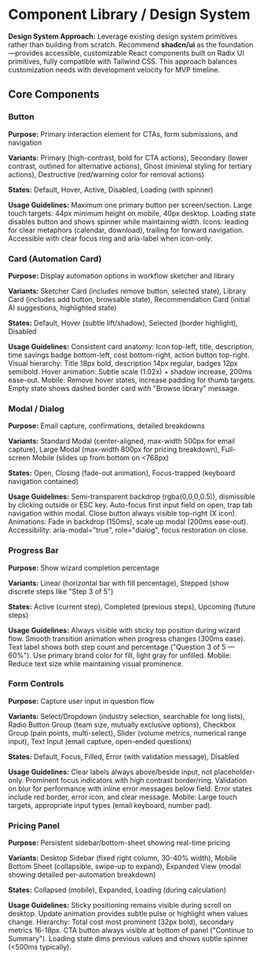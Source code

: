 # Component Library / Design System

**Design System Approach:** Leverage existing design system primitives rather than building from scratch. Recommend **shadcn/ui** as the foundation—provides accessible, customizable React components built on Radix UI primitives, fully compatible with Tailwind CSS. This approach balances customization needs with development velocity for MVP timeline.

## Core Components

### Button

**Purpose:** Primary interaction element for CTAs, form submissions, and navigation

**Variants:** Primary (high-contrast, bold for CTA actions), Secondary (lower contrast, outlined for alternative actions), Ghost (minimal styling for tertiary actions), Destructive (red/warning color for removal actions)

**States:** Default, Hover, Active, Disabled, Loading (with spinner)

**Usage Guidelines:** Maximum one primary button per screen/section. Large touch targets: 44px minimum height on mobile, 40px desktop. Loading state disables button and shows spinner while maintaining width. Icons: leading for clear metaphors (calendar, download), trailing for forward navigation. Accessible with clear focus ring and aria-label when icon-only.

### Card (Automation Card)

**Purpose:** Display automation options in workflow sketcher and library

**Variants:** Sketcher Card (includes remove button, selected state), Library Card (includes add button, browsable state), Recommendation Card (initial AI suggestions, highlighted state)

**States:** Default, Hover (subtle lift/shadow), Selected (border highlight), Disabled

**Usage Guidelines:** Consistent card anatomy: Icon top-left, title, description, time savings badge bottom-left, cost bottom-right, action button top-right. Visual hierarchy: Title 18px bold, description 14px regular, badges 12px semibold. Hover animation: Subtle scale (1.02x) + shadow increase, 200ms ease-out. Mobile: Remove hover states, increase padding for thumb targets. Empty state shows dashed border card with "Browse library" message.

### Modal / Dialog

**Purpose:** Email capture, confirmations, detailed breakdowns

**Variants:** Standard Modal (center-aligned, max-width 500px for email capture), Large Modal (max-width 800px for pricing breakdown), Full-screen Mobile (slides up from bottom on <768px)

**States:** Open, Closing (fade-out animation), Focus-trapped (keyboard navigation contained)

**Usage Guidelines:** Semi-transparent backdrop (rgba(0,0,0,0.5)), dismissible by clicking outside or ESC key. Auto-focus first input field on open, trap tab navigation within modal. Close button always visible top-right (X icon). Animations: Fade in backdrop (150ms), scale up modal (200ms ease-out). Accessibility: aria-modal="true", role="dialog", focus restoration on close.

### Progress Bar

**Purpose:** Show wizard completion percentage

**Variants:** Linear (horizontal bar with fill percentage), Stepped (show discrete steps like "Step 3 of 5")

**States:** Active (current step), Completed (previous steps), Upcoming (future steps)

**Usage Guidelines:** Always visible with sticky top position during wizard flow. Smooth transition animation when progress changes (300ms ease). Text label shows both step count and percentage ("Question 3 of 5 — 60%"). Use primary brand color for fill, light gray for unfilled. Mobile: Reduce text size while maintaining visual prominence.

### Form Controls

**Purpose:** Capture user input in question flow

**Variants:** Select/Dropdown (industry selection, searchable for long lists), Radio Button Group (team size, mutually exclusive options), Checkbox Group (pain points, multi-select), Slider (volume metrics, numerical range input), Text Input (email capture, open-ended questions)

**States:** Default, Focus, Filled, Error (with validation message), Disabled

**Usage Guidelines:** Clear labels always above/beside input, not placeholder-only. Prominent focus indicators with high contrast border/ring. Validation on blur for performance with inline error messages below field. Error states include red border, error icon, and clear message. Mobile: Large touch targets, appropriate input types (email keyboard, number pad).

### Pricing Panel

**Purpose:** Persistent sidebar/bottom-sheet showing real-time pricing

**Variants:** Desktop Sidebar (fixed right column, 30-40% width), Mobile Bottom Sheet (collapsible, swipe-up to expand), Expanded View (modal showing detailed per-automation breakdown)

**States:** Collapsed (mobile), Expanded, Loading (during calculation)

**Usage Guidelines:** Sticky positioning remains visible during scroll on desktop. Update animation provides subtle pulse or highlight when values change. Hierarchy: Total cost most prominent (32px bold), secondary metrics 16-18px. CTA button always visible at bottom of panel ("Continue to Summary"). Loading state dims previous values and shows subtle spinner (<500ms typically).
